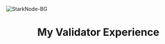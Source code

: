
![StarkNode-BG](https://github.com/user-attachments/assets/1bdc4bf8-f045-4830-817a-a9fd76d1104f)

<h1 align=center>My Validator Experience</h1>

